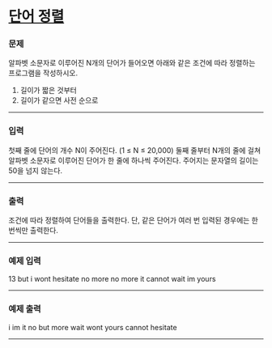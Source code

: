 # [단어 정렬](https://www.acmicpc.net/problem/1181)



### 문제

알파벳 소문자로 이루어진 N개의 단어가 들어오면 아래와 같은 조건에 따라 정렬하는 프로그램을 작성하시오.

   1. 길이가 짧은 것부터
   2. 길이가 같으면 사전 순으로

---

### 입력

첫째 줄에 단어의 개수 N이 주어진다. (1 ≤ N ≤ 20,000) 둘째 줄부터 N개의 줄에 걸쳐 알파벳 소문자로 이루어진 단어가 한 줄에 하나씩 주어진다. 주어지는 문자열의 길이는 50을 넘지 않는다.


---

### 출력

조건에 따라 정렬하여 단어들을 출력한다. 단, 같은 단어가 여러 번 입력된 경우에는 한 번씩만 출력한다.

---

### 예제 입력

13
but
i
wont
hesitate
no
more
no
more
it
cannot
wait
im
yours

---

### 예제 출력

i
im
it
no
but
more
wait
wont
yours
cannot
hesitate

---
